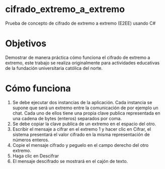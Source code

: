 # cifrado_extremo_a_extremo
Prueba de concepto de cifrado de extremo a extremo (E2EE) usando C#

# Objetivos
Demostrar de manera práctica cómo funciona el cifrado de extremo a extremo, este trabajo se realiza originalmente para actividades educativas de la fundación universitaria católica del norte.

# Cómo funciona
1. Se debe ejecutar dos instancias de la aplicación. Cada instancia se supone que será un extremo entre la comunicación de por ejemplo un chat.
Cada uno de ellos tiene una propia clave publica representada en una cadena de bytes (enteros) separados por coma.
2. Se debe copiar la clave publica de un extremo en el espacio del otro.
3. Escribir el mensaje a cifrar en el extremo 1 y hacer clic en Cifrar, el sistema presentará el valor cifrado en la misma representación de números enteros.
4. Copie el mensaje cifrado y peguelo en el campo derecho del otro extremo.
5. Haga clic en Descifrar
6. El mensaje descifrado se mostrará en el cajón de texto.
